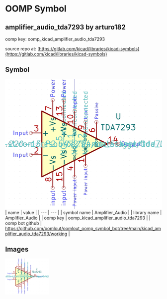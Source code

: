 # OOMP Symbol  
## amplifier_audio_tda7293  by arturo182  
  
oomp key: oomp_kicad_amplifier_audio_tda7293  
  
source repo at: [https://gitlab.com/kicad/libraries/kicad-symbols](https://gitlab.com/kicad/libraries/kicad-symbols)  
## Symbol  
  
[![working.png](working_600.png)](working.png)  
| name | value | 
| --- | --- | 
| symbol name | Amplifier_Audio | 
| library name | Amplifier_Audio | 
| oomp key | oomp_kicad_amplifier_audio_tda7293 | 
| oomp bot github | https://github.com/oomlout/oomlout_oomp_symbol_bot/tree/main/kicad_amplifier_audio_tda7293/working | 
## Images  
  
[![working.png](working_140.png)](working.png)  
